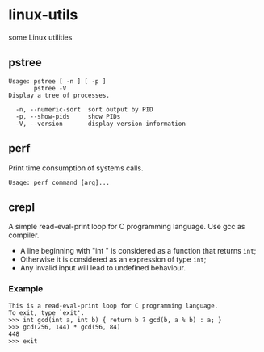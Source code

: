 # linux-utils
some Linux utilities

pstree
-------

    Usage: pstree [ -n ] [ -p ]
           pstree -V
    Display a tree of processes.

      -n, --numeric-sort  sort output by PID
      -p, --show-pids     show PIDs
      -V, --version       display version information
      
perf
-----
Print time consumption of systems calls.

    Usage: perf command [arg]...

crepl
------
A simple read-eval-print loop for C programming language. Use gcc as compiler.

- A line beginning with "int " is considered as a function that returns `int`;
- Otherwise it is considered as an expression of type `int`;
- Any invalid input will lead to undefined behaviour.

### Example ###
    
    This is a read-eval-print loop for C programming language.
    To exit, type `exit'.
    >>> int gcd(int a, int b) { return b ? gcd(b, a % b) : a; }
    >>> gcd(256, 144) * gcd(56, 84)
    448
    >>> exit
    
